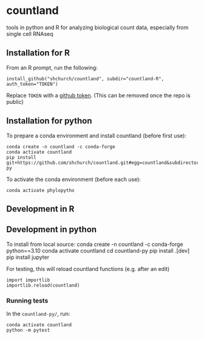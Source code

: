 # countland
tools in python and R for analyzing biological count data, especially from single cell RNAseq 


## Installation for R

From an R prompt, run the following: 

    install_github("shchurch/countland", subdir="countland-R", auth_token="TOKEN")

Replace `TOKEN` with a [github token](https://docs.github.com/en/authentication/keeping-your-account-and-data-secure/creating-a-personal-access-token). (This can be removed once the repo is public)


## Installation for python

To prepare a conda environment and install countland (before first use):

    conda create -n countland -c conda-forge
    conda activate countland
    pip install git+https://github.com/shchurch/countland.git#egg=countland&subdirectory=countland-py

To activate the conda environment (before each use):

    conda activate phylopytho

## Development in R

## Development in python

To install from local source:
    conda create -n countland -c conda-forge python==3.10
    conda activate countland
    cd countland-py
    pip install .[dev]
    pip install jupyter

For testing, this will reload countland functions (e.g. after an edit)

    import importlib
    importlib.reload(countland)

### Running tests

In the `countland-py/`, run:

    conda activate countland
    python -m pytest